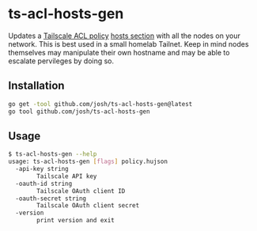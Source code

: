 # ts-acl-hosts-gen

Updates a [Tailscale ACL policy](https://tailscale.com/kb/1018/acls) [hosts section](https://tailscale.com/kb/1337/acl-syntax#hosts) with all the nodes on your network. This is best used in a small homelab Tailnet. Keep in mind nodes themselves may manipulate their own hostname and may be able to escalate pervileges by doing so.

## Installation

```sh
go get -tool github.com/josh/ts-acl-hosts-gen@latest
go tool github.com/josh/ts-acl-hosts-gen
```

## Usage

```sh
$ ts-acl-hosts-gen --help
usage: ts-acl-hosts-gen [flags] policy.hujson
  -api-key string
        Tailscale API key
  -oauth-id string
        Tailscale OAuth client ID
  -oauth-secret string
        Tailscale OAuth client secret
  -version
        print version and exit
```
